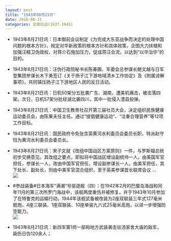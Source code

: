 ```yaml
---
layout: post
title: "1943年08月21日"
date: 2018-08-21
categories: 全面抗战(1937-1945)
---
```


<meta name="referrer" content="no-referrer" />

- 1943年8月21日讯：日本御前会议制定《为完成大东亚战争而决定的处理中国问题的根本方针》，规定对华新政策的根本方针和具体政策，企图大力扶植和加强汪精卫伪政权，对蒋介石施加压力，促成蒋汪合流，以达到“以华治华”的目的。 

- 1943年8月21日讯：汪伪行政院秘书长陈春圃、军委会总参谋长鲍文越与日军登集团参谋长木下勇签订《关于扬子江下游地域清乡工作协定》及《附属谅解事项》，共同镇压扬子江下游地区人民的反日活动。 

- 1943年8月21日讯：日机50架分五批袭广东、湖南，遭美机痛击，被击落四架。次日，日机57架分批经湖北袭四川，其中一批侵入澧县投弹。 

- 1943年8月21日讯：中国卫生教育社召开第三届社员大会，决定组织民族健康运动委员会，由陈果夫任主任。通过“提倡健康运动”、“注重合理营养”等12项工作目标。 

- 1943年8月21日讯：国民政府令免张含英黄河水利委员会委员长职，特派赵守钰为黄河水利委员会委员长。 

- 1943年8月21日讯：宋子文就《改组中国战区方案原则》一件，与罗斯福总统初步交换意见。其改组之要点，即拟将中国战区增设副统帅一人，由美国军官担任，参谋长一人，改由中国军官担任，增设副参谋长一人，由美军担任，其下处长、副处长，则由中美军官混合组织，至于英美参谋首长联席会议 ... <br/><img src="https://wx4.sinaimg.cn/large/aca367d8ly1fuh534cf0bj20c80mmwf0.jpg" />

- #参战装备#日本海军“满潮”号驱逐舰（四）：在1942年2月的巴厘岛海战和同年11月的第三次所罗门海战中，该舰两度重伤并被修复。并于1943年10月参加了在特鲁克的运输行动，1944年该舰武备被改装为2座双联装三年式127毫米舰炮，4座三联装、1座双联装、10座单装九六式25毫米高炮，以进一步增强防空能力。 <br/><img src="https://wx3.sinaimg.cn/large/aca367d8ly1fuh3cpj6e6j20rs0riwj4.jpg" />

- 1943年8月21日讯：新四军第1师一部和地方武装袭击驻汤家舍大庙的敌军，毙伤日伪120余人； 

